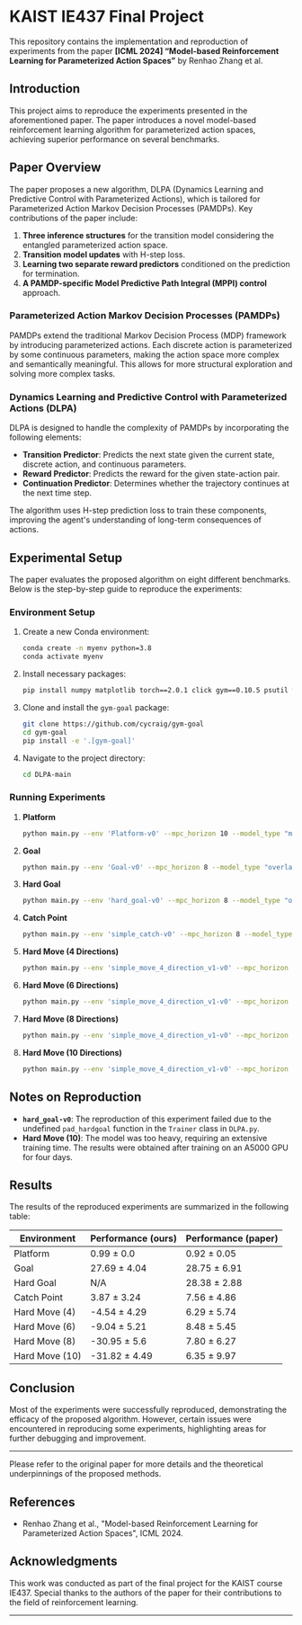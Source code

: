 
# KAIST IE437 Final Project

This repository contains the implementation and reproduction of experiments from the paper **[ICML 2024] “Model-based Reinforcement Learning for Parameterized Action Spaces”** by Renhao Zhang et al.

## Introduction

This project aims to reproduce the experiments presented in the aforementioned paper. The paper introduces a novel model-based reinforcement learning algorithm for parameterized action spaces, achieving superior performance on several benchmarks.

## Paper Overview

The paper proposes a new algorithm, DLPA (Dynamics Learning and Predictive Control with Parameterized Actions), which is tailored for Parameterized Action Markov Decision Processes (PAMDPs). Key contributions of the paper include:

1. **Three inference structures** for the transition model considering the entangled parameterized action space.
2. **Transition model updates** with H-step loss.
3. **Learning two separate reward predictors** conditioned on the prediction for termination.
4. **A PAMDP-specific Model Predictive Path Integral (MPPI) control** approach.

### Parameterized Action Markov Decision Processes (PAMDPs)

PAMDPs extend the traditional Markov Decision Process (MDP) framework by introducing parameterized actions. Each discrete action is parameterized by some continuous parameters, making the action space more complex and semantically meaningful. This allows for more structural exploration and solving more complex tasks.

### Dynamics Learning and Predictive Control with Parameterized Actions (DLPA)

DLPA is designed to handle the complexity of PAMDPs by incorporating the following elements:
- **Transition Predictor**: Predicts the next state given the current state, discrete action, and continuous parameters.
- **Reward Predictor**: Predicts the reward for the given state-action pair.
- **Continuation Predictor**: Determines whether the trajectory continues at the next time step.

The algorithm uses H-step prediction loss to train these components, improving the agent's understanding of long-term consequences of actions.

## Experimental Setup

The paper evaluates the proposed algorithm on eight different benchmarks. Below is the step-by-step guide to reproduce the experiments:

### Environment Setup

1. Create a new Conda environment:
    ```sh
    conda create -n myenv python=3.8
    conda activate myenv
    ```

2. Install necessary packages:
    ```sh
    pip install numpy matplotlib torch==2.0.1 click gym==0.10.5 psutil wandb
    ```

3. Clone and install the `gym-goal` package:
    ```sh
    git clone https://github.com/cycraig/gym-goal
    cd gym-goal
    pip install -e '.[gym-goal]'
    ```

4. Navigate to the project directory:
    ```sh
    cd DLPA-main
    ```

### Running Experiments

1. **Platform**
    ```sh
    python main.py --env 'Platform-v0' --mpc_horizon 10 --model_type "multi" --save_points 1
    ```

2. **Goal**
    ```sh
    python main.py --env 'Goal-v0' --mpc_horizon 8 --model_type "overlay" --save_points 1
    ```

3. **Hard Goal**
    ```sh
    python main.py --env 'hard_goal-v0' --mpc_horizon 8 --model_type "overlay" --save_points 1
    ```

4. **Catch Point**
    ```sh
    python main.py --env 'simple_catch-v0' --mpc_horizon 8 --model_type "overlay" --save_points 1
    ```

5. **Hard Move (4 Directions)**
    ```sh
    python main.py --env 'simple_move_4_direction_v1-v0' --mpc_horizon 5 --action_n_dim 4 --save_points 0 --model_type "concat" --save_dir "4"
    ```

6. **Hard Move (6 Directions)**
    ```sh
    python main.py --env 'simple_move_4_direction_v1-v0' --mpc_horizon 5 --action_n_dim 6 --save_points 0 --model_type "concat" --save_dir "6"
    ```

7. **Hard Move (8 Directions)**
    ```sh
    python main.py --env 'simple_move_4_direction_v1-v0' --mpc_horizon 5 --action_n_dim 8 --save_points 0 --model_type "concat" --save_dir "8"
    ```

8. **Hard Move (10 Directions)**
    ```sh
    python main.py --env 'simple_move_4_direction_v1-v0' --mpc_horizon 5 --action_n_dim 10 --save_points 0 --model_type "concat" --save_dir "10"
    ```

## Notes on Reproduction

- **`hard_goal-v0`**: The reproduction of this experiment failed due to the undefined `pad_hardgoal` function in the `Trainer` class in `DLPA.py`.
- **Hard Move (10)**: The model was too heavy, requiring an extensive training time. The results were obtained after training on an A5000 GPU for four days.

## Results

The results of the reproduced experiments are summarized in the following table:

| Environment | Performance (ours) | Performance (paper) |
|-------------|---------------------|---------------------|
| Platform    | 0.99 ± 0.0          | 0.92 ± 0.05         |
| Goal        | 27.69 ± 4.04        | 28.75 ± 6.91        |
| Hard Goal   | N/A                 | 28.38 ± 2.88        |
| Catch Point | 3.87 ± 3.24         | 7.56 ± 4.86         |
| Hard Move (4) | -4.54 ± 4.29      | 6.29 ± 5.74         |
| Hard Move (6) | -9.04 ± 5.21      | 8.48 ± 5.45         |
| Hard Move (8) | -30.95 ± 5.6      | 7.80 ± 6.27         |
| Hard Move (10) | -31.82 ± 4.49    | 6.35 ± 9.97         |

## Conclusion

Most of the experiments were successfully reproduced, demonstrating the efficacy of the proposed algorithm. However, certain issues were encountered in reproducing some experiments, highlighting areas for further debugging and improvement.

---

Please refer to the original paper for more details and the theoretical underpinnings of the proposed methods.

## References

- Renhao Zhang et al., "Model-based Reinforcement Learning for Parameterized Action Spaces", ICML 2024.

## Acknowledgments

This work was conducted as part of the final project for the KAIST course IE437. Special thanks to the authors of the paper for their contributions to the field of reinforcement learning.

---

